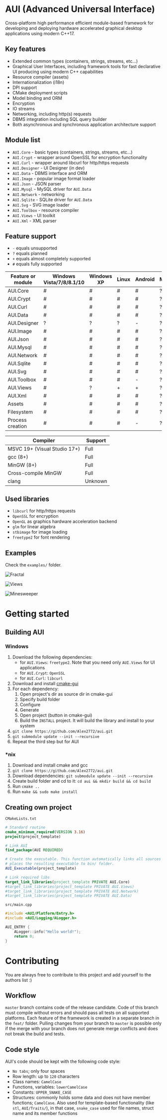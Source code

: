 # AUI (Advanced Universal Interface)
Cross-platform high performance efficient module-based framework for developing and deploying hardware accelerated graphical desktop applications
using modern C++17.

## Key features
- Extended common types (containers, strings, streams, etc...)
- Graphical User Interfaces, including framework tools for fast declarative UI producing using modern C++ capabilities
- Resource compiler (assets)
- Internationalization (i18n)
- DPI support
- CMake deployment scripts
- Model binding and ORM
- Encryption
- IO streams
- Networking, including http(s) requests
- DBMS integration including SQL query builder
- Both asynchronous and synchronous application architecture support

## Module list
- `AUI.Core` - basic types (containers, strings, streams, etc...)
- `AUI.Crypt` - wrapper around OpenSSL for encryption functionality
- `AUI.Curl` - wrapper around libcurl for http/https requests
- `AUI.Designer` - UI Designer (in dev)
- `AUI.Data` - DBMS interface and ORM
- `AUI.Image` - popular image format loader 
- `AUI.Json` - JSON parser
- `AUI.Mysql` - MySQL driver for `AUI.Data`
- `AUI.Network` - networking
- `AUI.Sqlite` - SQLite driver for `AUI.Data`
- `AUI.Svg` - SVG image loader
- `AUI.Toolbox` - resource compiler
- `AUI.Views` - UI toolkit
- `AUI.Xml` - XML parser

## Feature support
 - `-` equals unsupported
 - `?` equals planned
 - `+` equals almost completely supported
 - `#` equals fully supported

| Feature or module | Windows Vista/7/8/8.1/10 | Windows XP | Linux | Android | MacOS | iOS |
|-------------------|--------------------------|------------|-------|---------|-------|-----|
| AUI.Core          |             #            |     #      |   #   |    #    |   ?   |  ?  |
| AUI.Crypt         |             #            |     #      |   #   |    #    |   ?   |  ?  |
| AUI.Curl          |             #            |     #      |   #   |    #    |   ?   |  ?  |
| AUI.Data          |             #            |     #      |   #   |    #    |   ?   |  ?  |
| AUI.Designer      |             ?            |     ?      |   ?   |    -    |   ?   |  -  |
| AUI.Image         |             #            |     #      |   #   |    #    |   ?   |  ?  |
| AUI.Json          |             #            |     #      |   #   |    #    |   ?   |  ?  |
| AUI.Mysql         |             #            |     #      |   #   |    #    |   ?   |  ?  |
| AUI.Network       |             #            |     #      |   #   |    #    |   ?   |  ?  |
| AUI.Sqlite        |             #            |     #      |   #   |    #    |   ?   |  ?  |
| AUI.Svg           |             #            |     #      |   #   |    #    |   ?   |  ?  |
| AUI.Toolbox       |             #            |     #      |   #   |    -    |   ?   |  -  |
| AUI.Views         |             #            |     ?      |   +   |    +    |   ?   |  ?  |
| AUI.Xml           |             #            |     #      |   #   |    #    |   ?   |  ?  |
| Assets            |             #            |     #      |   #   |    #    |   ?   |  ?  |
| Filesystem        |             #            |     #      |   #   |    #    |   ?   |  -  |
| Process creation  |             #            |     #      |   #   |    -    |   ?   |  -  |

| Compiler                     | Support       |
|------------------------------|---------------|
| MSVC 19+ (Visual Studio 17+) | Full          |
| gcc (8+)                     | Full          |
| MinGW (8+)                   | Full          |
| Cross-compile MinGW          | Full          |
| clang                        | Unknown       |

## Used libraries
- `libcurl` for http/https requests
- `OpenSSL` for encryption
- `OpenGL` as graphics hardware acceleration backend
- `glm` for linear algebra
- `stbimage` for image loading
- `freetype2` for font rendering


## Examples
Check the `examples/` folder.

![Fractal](https://sun9-42.userapi.com/impf/WruyOdMmMBrRfpjJ7QrhFepZj7obL3VMGxNSaw/Tr8XxKqdVV8.jpg?size=1261x740&quality=96&proxy=1&sign=f6b851a26a7c40a5f1c22367a34f4c71&type=album)

![Views](https://sun9-72.userapi.com/impf/i-t02B1DzF1AJDBLpDrjX6QkjhnI6VruPGYgrA/8eU7ZvOZ2Lo.jpg?size=1261x740&quality=96&proxy=1&sign=06f90177b68f83228c529d5108e1b685&type=album)

![Minesweeper](https://sun9-10.userapi.com/impf/AW9aUF7nuKdkiOfEz7WtsKqhYARlwVaFb_qV0g/0EGtNBty3NI.jpg?size=392x481&quality=96&proxy=1&sign=adbaf47dada836ab25868abf8db9b9d5&type=album)

# Getting started
## Building AUI
### Windows
1. Download the following dependencies:
    - for `AUI.Views`: `freetype2`. Note that you need only `AUI.Views` for UI applications
    - for `AUI.Crypt`: `OpenSSL`
    - for `AUI.Curl`: `libcurl`
2. Download and install [cmake-gui](https://cmake.org/download/)
3. For each dependency:
   1. Open project's dir as source dir in cmake-gui
   2. Specify build folder
   3. Configure
   4. Generate
   5. Open project (button in cmake-gui)
   6. Build the `INSTALL` project. It will build the library and install to your system
4. `git clone https://github.com/Alex2772/aui.git`
5. `git submodule update --init --recursive`
6. Repeat the third step but for AUI

### *nix
1. Download and install cmake and gcc
2. `git clone https://github.com/Alex2772/aui.git`
3. Download dependencies: `git submodule update --init --recursive`
4. Create build folder and cd to it: `cd aui && mkdir build && cd build`
5. Run `cmake ..`
6. Run `make && sudo make install`

## Creating own project
`CMakeLists.txt`
```cmake
# Standard routine
cmake_minimum_required(VERSION 3.16)
project(project_template)

# Link AUI
find_package(AUI REQUIRED)

# Create the executable. This function automatically links all sources from the src/ folder, creates CMake target and
# places the resulting executable to bin/ folder.
AUI_Executable(project_template)

# Link required libs
target_link_libraries(project_template PRIVATE AUI.Core)
#target_link_libraries(project_template PRIVATE AUI.Views)
#target_link_libraries(project_template PRIVATE AUI.Network)
#target_link_libraries(project_template PRIVATE AUI.Data)
```

`src/main.cpp`
```c++
#include <AUI/Platform/Entry.h>
#include <AUI/Logging/ALogger.h>

AUI_ENTRY {
    ALogger::info("Hello world!");
    return 0;
}
```

# Contributing
You are always free to contribute to this project and add yourself to the authors list :)
## Workflow
`master` branch contains code of the release candidate. Code of this branch must compile without errors and should pass
all tests on all supported platforms.
Each feature of the framework is created in a separate branch in the `feat/` folder. Pulling changes from your branch to
`master` is possible only if the merge with your branch does not generate merge conflicts and does not break the build
and tests.

## Code style
AUI's code should be kept with the following code style:
- `No tabs`; only four spaces
- Row length: up to `120` characters
- Class names: `CamelCase`
- Functions, variables: `lowerCamelCase`
- Constants: `UPPER_SNAKE_CASE`
- Structures: commonly holds some data and does not have member functions; `CamelCase`.
              Also used for template-based functionality (like `stl`, `AUI/Traits/`), in that case, `snake_case` used
              for file names, struct name and its member functions

